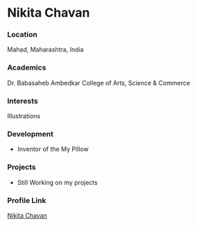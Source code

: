 # Nikita Chavan

### Location

Mahad, Maharashtra, India

### Academics

Dr. Babasaheb Ambedkar College of Arts, Science & Commerce

### Interests

Illustrations

### Development

- Inventor of the My Pillow

### Projects

- Still Working on my projects

### Profile Link

[Nikita Chavan](https://github.com/nikki156)
